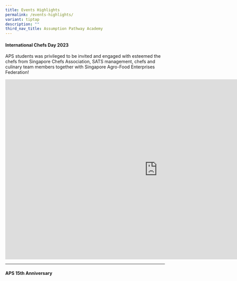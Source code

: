 ```yaml
---
title: Events Highlights
permalink: /events-highlights/
variant: tiptap
description: ""
third_nav_title: Assumption Pathway Academy
---
```

<p></p>
<h4>International Chefs Day 2023</h4>
<p>APS students was privileged to be invited and engaged with esteemed the
chefs from Singapore Chefs Association, SATS management, chefs and culinary
team members together with Singapore Agro-Food Enterprises Federation!</p>
<div class="iframe-wrapper">
<iframe height="569" width="960" allowfullscreen="true" frameborder="0" src="https://docs.google.com/presentation/d/e/2PACX-1vQNNnDRv7I4RLmWmXkMr0PXlLl5scpqZfrS0vqxLDrbV6BZGnVJUZJ_jsPlZu-EUiEsaiTdfQREoYme/embed?start=true&amp;loop=true&amp;delayms=3000"></iframe>
</div>
<hr>
<h4>APS 15th Anniversary</h4>
<p></p>
<p></p>